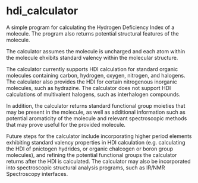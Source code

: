 # hdi_calculator
A simple program for calculating the Hydrogen Deficiency Index of a molecule. The program also returns potential structural features of the molecule.

The calculator assumes the molecule is uncharged and each atom within the molecule ehxibits standard valency within the molecular structure.

The calculator currently supports HDI calculation for standard organic molecules containing carbon, hydrogen, oxygen, nitrogen, and halogens. The calculator also provides the HDI for certain nitrogenous inorganic molecules, such as hydrazine. The calculator does not support HDI calculations of multivalent halogens, such as interhalogen compounds.

In addition, the calculator returns standard functional group moieties that may be present in the molecule, as well as additional information such as potential aromaticity of the molecule and relevant spectroscopic methods that may prove useful for the provided molecule.

Future steps for the calculator include incorporating higher period elements exhibiting standard valency properties in HDI calculation (e.g. calculating the HDI of pnictogen hydrides, or organic chalcogen or boron group molecules), and refining the potential functional groups the calculator returns after the HDI is calculated. The calculator may also be incorporated into spectroscopic structural analysis programs, such as IR/NMR Spectroscopy interfaces.
